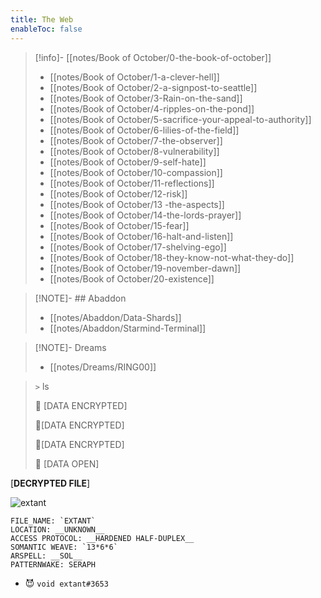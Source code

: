 ```yaml
---
title: The Web
enableToc: false
---
```



> [!info]- [[notes/Book of October/0-the-book-of-october]]
>
> - [[notes/Book of October/1-a-clever-hell]]
> - [[notes/Book of October/2-a-signpost-to-seattle]]
> - [[notes/Book of October/3-Rain-on-the-sand]]
> - [[notes/Book of October/4-ripples-on-the-pond]]
> - [[notes/Book of October/5-sacrifice-your-appeal-to-authority]]
> - [[notes/Book of October/6-lilies-of-the-field]]
> - [[notes/Book of October/7-the-observer]]
> - [[notes/Book of October/8-vulnerability]]
> - [[notes/Book of October/9-self-hate]]
> - [[notes/Book of October/10-compassion]]
> - [[notes/Book of October/11-reflections]]
> - [[notes/Book of October/12-risk]]
> - [[notes/Book of October/13 -the-aspects]]
> - [[notes/Book of October/14-the-lords-prayer]]
> - [[notes/Book of October/15-fear]]
> - [[notes/Book of October/16-halt-and-listen]]
> - [[notes/Book of October/17-shelving-ego]]
> - [[notes/Book of October/18-they-know-not-what-they-do]]
> - [[notes/Book of October/19-november-dawn]]
> - [[notes/Book of October/20-existence]]


> [!NOTE]- ## Abaddon
>
> - [[notes/Abaddon/Data-Shards]]
> - [[notes/Abaddon/Starmind-Terminal]]


> [!NOTE]- Dreams
>
> - [[notes/Dreams/RING00]]

> `>` ls
> 
> 📁 [DATA ENCRYPTED] 
>
> 📁[DATA ENCRYPTED] 
>
> 📁[DATA ENCRYPTED] 
>
> 📁 [DATA OPEN]

[__DECRYPTED FILE__]

![extant](https://github.com/7368697661/7368697661.github.io/blob/hugo/content/assets/extant.png?raw=true)

```
FILE_NAME: `EXTANT`
LOCATION: __UNKNOWN__
ACCESS PROTOCOL: __HARDENED HALF-DUPLEX__
SOMANTIC WEAVE: `13*6*6`
ARSPELL: __SOL__
PATTERNWAKE: SERAPH
```

- 😈 `void extant#3653`


